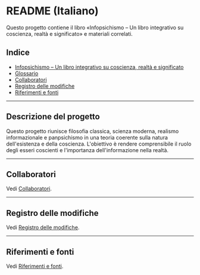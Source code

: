 # README (Italiano)

Questo progetto contiene il libro «Infopsichismo – Un libro integrativo su coscienza, realtà e significato» e materiali correlati.

## Indice

- [Infopsichismo – Un libro integrativo su coscienza, realtà e significato](Infopsichismo_Un_Libro_Integrativo_IT.md)
- [Glossario](Infopsichismo_Un_Libro_Integrativo_IT.md#glossario)
- [Collaboratori](Infopsichismo_Un_Libro_Integrativo_IT.md#collaboratori)
- [Registro delle modifiche](Infopsichismo_Un_Libro_Integrativo_IT.md#registro-delle-modifiche)
- [Riferimenti e fonti](Infopsichismo_Un_Libro_Integrativo_IT.md#riferimenti-e-fonti)

---

## Descrizione del progetto

Questo progetto riunisce filosofia classica, scienza moderna, realismo informazionale e panpsichismo in una teoria coerente sulla natura dell'esistenza e della coscienza. L'obiettivo è rendere comprensibile il ruolo degli esseri coscienti e l'importanza dell'informazione nella realtà.

---

## Collaboratori

Vedi [Collaboratori](Infopsichismo_Un_Libro_Integrativo_IT.md#collaboratori).

---

## Registro delle modifiche

Vedi [Registro delle modifiche](Infopsichismo_Un_Libro_Integrativo_IT.md#registro-delle-modifiche).

---

## Riferimenti e fonti

Vedi [Riferimenti e fonti](Infopsichismo_Un_Libro_Integrativo_IT.md#riferimenti-e-fonti).
